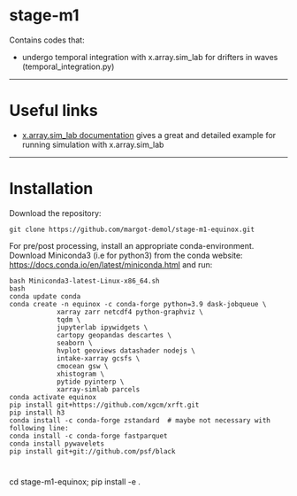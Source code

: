 # stage-m1

Contains codes that: 
* undergo temporal integration with x.array.sim_lab for drifters in waves (temporal_integration.py) 
___________

# Useful links

* [x.array.sim_lab documentation](https://xarray-simlab.readthedocs.io/en/latest/create_model.html) gives a great and detailed example for running simulation with x.array.sim_lab

____________

# Installation

Download the repository:

    git clone https://github.com/margot-demol/stage-m1-equinox.git

For pre/post processing, install an appropriate conda-environment. Download Miniconda3 (i.e for python3)
from the conda website: https://docs.conda.io/en/latest/miniconda.html  and run:

    bash Miniconda3-latest-Linux-x86_64.sh
    bash
    conda update conda
    conda create -n equinox -c conda-forge python=3.9 dask-jobqueue \
                xarray zarr netcdf4 python-graphviz \
                tqdm \
                jupyterlab ipywidgets \
                cartopy geopandas descartes \
                seaborn \
                hvplot geoviews datashader nodejs \
                intake-xarray gcsfs \
                cmocean gsw \
                xhistogram \
                pytide pyinterp \
                xarray-simlab parcels
    conda activate equinox
    pip install git+https://github.com/xgcm/xrft.git
    pip install h3
    conda install -c conda-forge zstandard  # maybe not necessary with following line:
    conda install -c conda-forge fastparquet
    conda install pywavelets
    pip install git+git://github.com/psf/black


#
cd stage-m1-equinox; pip install -e .